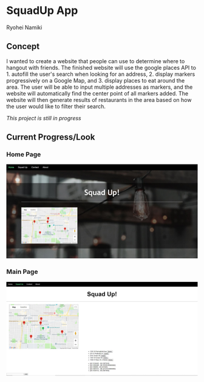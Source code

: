 # SquadUp App
Ryohei Namiki
## Concept
I wanted to create a website that people can use to determine where to hangout with friends. The finished website will use the google places API to 1. autofill the user's search when looking for an address, 2. display markers progressively on a Google Map, and 3. display places to eat around the area. The user will be able to input multiple addresses as markers, and the website will automatically find the center point of all markers added. The website will then generate results of restaurants in the area based on how the user would like to filter their search.

*This project is still in progress*

## Current Progress/Look
### Home Page
![Home Page](https://github.com/ryoheinamiki515/Hangout-App/blob/master/HomeScreen.JPG)
### Main Page
![Main Page](https://github.com/ryoheinamiki515/Hangout-App/blob/master/MainPage.JPG)
